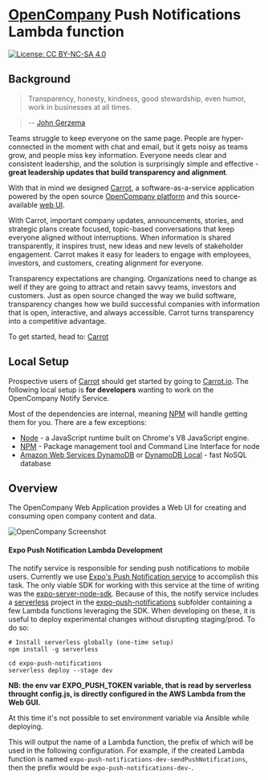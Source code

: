 # [OpenCompany](https://github.com/open-company) Push Notifications Lambda function

[![License: CC BY-NC-SA 4.0](https://img.shields.io/badge/License-CC%20BY--NC--SA%204.0-lightgrey.svg)](https://creativecommons.org/licenses/by-nc-sa/4.0/)

## Background

> Transparency, honesty, kindness, good stewardship, even humor, work in businesses at all times.

> -- [John Gerzema](http://www.johngerzema.com/)

Teams struggle to keep everyone on the same page. People are hyper-connected in the moment with chat and email, but it gets noisy as teams grow, and people miss key information. Everyone needs clear and consistent leadership, and the solution is surprisingly simple and effective - **great leadership updates that build transparency and alignment**.

With that in mind we designed [Carrot](https://carrot.io/), a software-as-a-service application powered by the open source [OpenCompany platform](https://github.com/open-company) and this source-available [web UI](https://github.com/open-company/open-company-web).

With Carrot, important company updates, announcements, stories, and strategic plans create focused, topic-based conversations that keep everyone aligned without interruptions. When information is shared transparently, it inspires trust, new ideas and new levels of stakeholder engagement. Carrot makes it easy for leaders to engage with employees, investors, and customers, creating alignment for everyone.

Transparency expectations are changing. Organizations need to change as well if they are going to attract and retain savvy teams, investors and customers. Just as open source changed the way we build software, transparency changes how we build successful companies with information that is open, interactive, and always accessible. Carrot turns transparency into a competitive advantage.

To get started, head to: [Carrot](https://carrot.io/)

## Local Setup

Prospective users of [Carrot](https://carrot.io/) should get started by going to [Carrot.io](https://carrot.io/). The following local setup is **for developers** wanting to work on the OpenCompany Notify Service.

Most of the dependencies are internal, meaning [NPM](https://npmjs.com) will handle getting them for you. There are a few exceptions:

* [Node](https://nodejs.org/en/download/) - a JavaScript runtime built on Chrome's V8 JavaScript engine.
* [NPM](https://docs.npmjs.com/downloading-and-installing-node-js-and-npm) - Package management tool and Command Line Interface for node
* [Amazon Web Services DynamoDB](https://aws.amazon.com/dynamodb/) or [DynamoDB Local](http://docs.aws.amazon.com/amazondynamodb/latest/developerguide/DynamoDBLocal.html) - fast NoSQL database

## Overview

The OpenCompany Web Application provides a Web UI for creating and consuming open company content and data.

![OpenCompany Screenshot](https://open-company-assets.s3.amazonaws.com/new_homepage_screenshot.png)

#### Expo Push Notification Lambda Development

The notify service is responsible for sending push notifications to mobile users. Currently we use [Expo's Push Notification service](https://docs.expo.io/versions/latest/guides/push-notifications/) to accomplish this task. The only viable
SDK for working with this service at the time of writing was the [expo-server-node-sdk](https://github.com/expo/expo-server-sdk-node). Because of this, the notify service includes a [serverless](https://github.com/serverless/serverless) project in the
[expo-push-notifications](./expo-push-notifications) subfolder containing a few Lambda functions leveraging the SDK. When developing on these, it is useful to deploy experimental
changes without disrupting staging/prod. To do so:

```
# Install serverless globally (one-time setup)
npm install -g serverless

cd expo-push-notifications
serverless deploy --stage dev
```

**NB: the env var EXPO_PUSH_TOKEN variable, that is read by serverless throught config.js, is directly configured in the AWS Lambda from the Web GUI.**

At this time it's not possible to set environment variable via Ansible while deploying.

This will output the name of a Lambda function, the prefix of which will be used in the following configuration. For example, if the created Lambda function is named
`expo-push-notifications-dev-sendPushNotifications`, then the prefix would be `expo-push-notifications-dev-`.